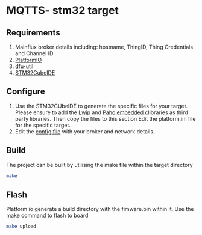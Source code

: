 # MQTTS- stm32 target
## Requirements
1. Mainflux broker details including: hostname, ThingID, Thing Credentials and Channel ID
2. [PlatformIO](https://platformio.org/)
3. [dfu-util](https://dfu-util.sourceforge.net/)
4. [STM32CubeIDE](https://www.st.com/en/development-tools/stm32cubeide.html)

## Configure
1. Use the STM32CUbeIDE to generate the specific files for your target. Please ensure to add the [Lwip]() and [Paho embedded c]()libraries as third party libraries. Then copy the files to this section
Edit the platform.ini file for the specific target.
2. Edit the [config file](include/config.h) with your broker and network details.

## Build
The project can be built by utilising the make file within the target directory

```bash
make 
```
## Flash
Platform io generate a build directory with the fimware.bin within it. Use the make command to flash to board
```bash
make upload
```

